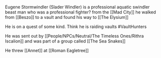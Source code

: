 Eugene Stormwindler (Slader Windler) is a professional aquatic swindler beast man who was a professional fighter? from the [[Mad City]] he walked from [[Beszo]] to a vault and found his way to [[The Elysium]]

He is on a quest of some kind.
Think he is raiding vaults #VaultHunters

He was sent out by [[People/NPCs/Neutral/The Timeless Ones/Rithra Iscalion]] and was part of a group called [[The Sea Snakes]]

He threw [[Annet]] at [[Roman Eagletree]]